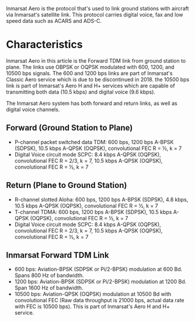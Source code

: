 Inmarsat Aero is the protocol that's used to link ground stations with aircraft via Inmarsat's satellite link. This protocol carries digital voice, fax and low speed data such as ACARS and ADS-C.

# Characteristics
Inmarsat Aero in this article is the Forward TDM link from ground station to plane. The links use OBPSK or OQPSK modulated with 600, 1200, and 10500 bps signals. The 600 and 1200 bps links are part of Inmarsat's Classic Aero service which is due to be discontinued in 2018. the 10500 bps link is part of Inmarsat's Aero H and H+ services which are capable of transmitting both data (10.5 kbps) and digital voice (9.6 kbps).

The Inmarsat Aero system has both forward and return links, as well as digital voice channels.

## Forward (Ground Station to Plane)
- P-channel packet switched data TDM: 600 bps, 1200 bps A-BPSK (SDPSK), 10.5 kbps A-QPSK (OQPSK), convolutional FEC R = ½, k = 7
- Digital Voice circuit mode SCPC: 8.4 kbps A-QPSK (OQPSK), convolutional FEC R = 2/3, k = 7, 10.5 kbps A-QPSK (OQPSK), convolutional FEC R = ½, k = 7
## Return (Plane to Ground Station)
- R-channel slotted Aloha: 600 bps, 1200 bps A-BPSK (SDPSK), 4.8 kbps, 10.5 kbps A-QPSK (OQPSK), convolutional FEC R = ½, k = 7
- T-channel TDMA: 600 bps, 1200 bps A-BPSK (SDPSK), 10.5 kbps A-QPSK (OQPSK), convolutional FEC R = ½, k = 7
- Digital Voice circuit mode SCPC: 8.4 kbps A-QPSK (OQPSK), convolutional FEC R = 2/3, k = 7, 10.5 kbps A-QPSK (OQPSK), convolutional FEC R = ½, k = 7

## Inmarsat Forward TDM Link
- 600 bps: Aviation-BPSK (SDPSK or Pi/2-BPSK) modulation at 600 Bd. Spans 800 Hz of bandwidth.
- 1200 bps: Aviation-BPSK (SDPSK or Pi/2-BPSK) modulation at 1200 Bd. Span 1600 Hz of bandwidth.
- 10500 bps: Aviation-QPSK (OQPSK) modulation at 10500 Bd with convolutional FEC (Raw data throughput is 21000 bps, actual data rate with FEC is 10500 bps). This is part of Inmarsat's Aero H and H+ service.